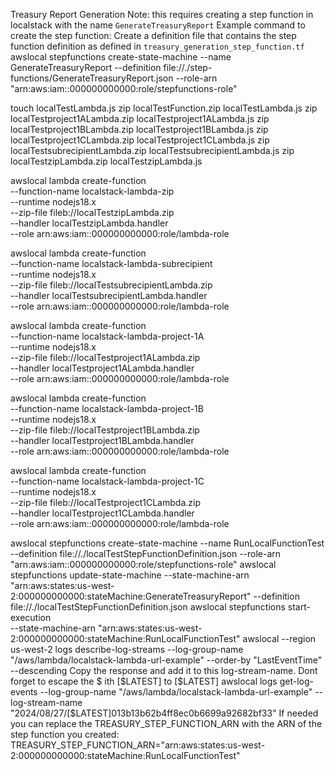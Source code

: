 Treasury Report Generation
Note: this requires creating a step function in localstack with the name `GenerateTreasuryReport`
Example command to create the step function:
Create a definition file that contains the step function definition as defined in `treasury_generation_step_function.tf`
awslocal stepfunctions create-state-machine --name GenerateTreasuryReport --definition file://./step-functions/GenerateTreasuryReport.json --role-arn "arn:aws:iam::000000000000:role/stepfunctions-role"

touch localTestLambda.js
zip localTestFunction.zip localTestLambda.js
zip localTestproject1ALambda.zip localTestproject1ALambda.js
zip localTestproject1BLambda.zip localTestproject1BLambda.js
zip localTestproject1CLambda.zip localTestproject1CLambda.js
zip localTestsubrecipientLambda.zip localTestsubrecipientLambda.js
zip localTestzipLambda.zip localTestzipLambda.js

awslocal lambda create-function \
    --function-name localstack-lambda-zip \
    --runtime nodejs18.x \
    --zip-file fileb://localTestzipLambda.zip \
    --handler localTestzipLambda.handler \
    --role arn:aws:iam::000000000000:role/lambda-role

awslocal lambda create-function \
    --function-name localstack-lambda-subrecipient \
    --runtime nodejs18.x \
    --zip-file fileb://localTestsubrecipientLambda.zip \
    --handler localTestsubrecipientLambda.handler \
    --role arn:aws:iam::000000000000:role/lambda-role

awslocal lambda create-function \
    --function-name localstack-lambda-project-1A \
    --runtime nodejs18.x \
    --zip-file fileb://localTestproject1ALambda.zip \
    --handler localTestproject1ALambda.handler \
    --role arn:aws:iam::000000000000:role/lambda-role


awslocal lambda create-function \
    --function-name localstack-lambda-project-1B \
    --runtime nodejs18.x \
    --zip-file fileb://localTestproject1BLambda.zip \
    --handler localTestproject1BLambda.handler \
    --role arn:aws:iam::000000000000:role/lambda-role


awslocal lambda create-function \
    --function-name localstack-lambda-project-1C \
    --runtime nodejs18.x \
    --zip-file fileb://localTestproject1CLambda.zip \
    --handler localTestproject1CLambda.handler \
    --role arn:aws:iam::000000000000:role/lambda-role

awslocal stepfunctions create-state-machine --name RunLocalFunctionTest --definition file://./localTestStepFunctionDefinition.json --role-arn "arn:aws:iam::000000000000:role/stepfunctions-role"
awslocal stepfunctions update-state-machine --state-machine-arn "arn:aws:states:us-west-2:000000000000:stateMachine:GenerateTreasuryReport" --definition file://./localTestStepFunctionDefinition.json
awslocal stepfunctions start-execution \
    --state-machine-arn "arn:aws:states:us-west-2:000000000000:stateMachine:RunLocalFunctionTest"
awslocal --region us-west-2 logs describe-log-streams --log-group-name "/aws/lambda/localstack-lambda-url-example" --order-by "LastEventTime" --descending
Copy the response and add it to this log-stream-name. Dont forget to escape the $ ith [$LATEST] to [\$LATEST]
awslocal logs get-log-events --log-group-name "/aws/lambda/localstack-lambda-url-example" --log-stream-name "2024/08/27/[\$LATEST]013b13b62b4ff8ec0b6699a92682bf33"
If needed you can replace the TREASURY_STEP_FUNCTION_ARN with the ARN of the step function you created:
    TREASURY_STEP_FUNCTION_ARN="arn:aws:states:us-west-2:000000000000:stateMachine:RunLocalFunctionTest"
